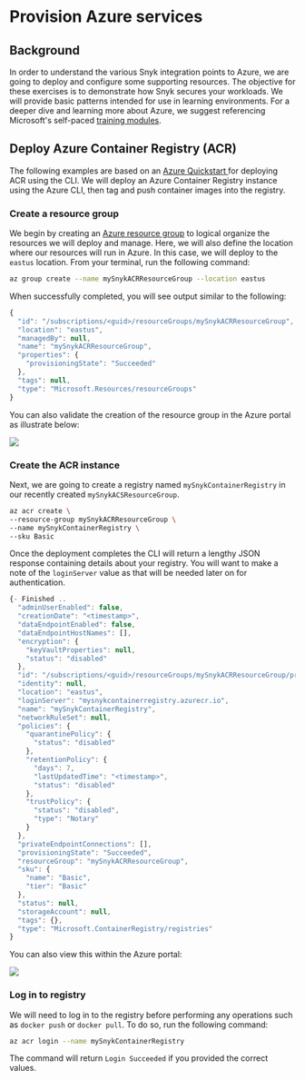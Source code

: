 # Provision Azure services

## Background

In order to understand the various Snyk integration points to Azure, we are going to deploy and configure some supporting resources. The objective for these exercises is to demonstrate how Snyk secures your workloads. We will provide basic patterns intended for use in learning environments. For a deeper dive and learning more about Azure, we suggest referencing Microsoft's self-paced [training modules](https://docs.microsoft.com/en-us/learn/browse/?products=azure).

## Deploy Azure Container Registry (ACR)

The following examples are based on an [Azure Quickstart ](https://docs.microsoft.com/en-us/azure/container-registry/container-registry-get-started-azure-cli)for deploying ACR using the CLI. We will deploy an Azure Container Registry instance using the Azure CLI, then tag and push container images into the registry.

### Create a resource group

We begin by creating an [Azure resource group](https://docs.microsoft.com/en-us/learn/modules/control-and-organize-with-azure-resource-manager/2-principles-of-resource-groups) to logical organize the resources we will deploy and manage. Here, we will also define the location where our resources will run in Azure. In this case, we will deploy to the `eastus` location. From your terminal, run the following command:

```bash
az group create --name mySnykACRResourceGroup --location eastus
```

When successfully completed, you will see output similar to the following:

```javascript
{
  "id": "/subscriptions/<guid>/resourceGroups/mySnykACRResourceGroup",
  "location": "eastus",
  "managedBy": null,
  "name": "mySnykACRResourceGroup",
  "properties": {
    "provisioningState": "Succeeded"
  },
  "tags": null,
  "type": "Microsoft.Resources/resourceGroups"
}
```

You can also validate the creation of the resource group in the Azure portal as illustrate below:

![](https://partner-workshop-assets.s3.us-east-2.amazonaws.com/azure\_resource\_groups\_05.png)

### Create the ACR instance

Next, we are going to create a registry named `mySnykContainerRegistry` in our recently created `mySnykACSResourceGroup`.

```bash
az acr create \
--resource-group mySnykACRResourceGroup \
--name mySnykContainerRegistry \
--sku Basic
```

Once the deployment completes the CLI will return a lengthy JSON response containing details about your registry. You will want to make a note of the `loginServer` value as that will be needed later on for authentication.

```javascript
{- Finished ..
  "adminUserEnabled": false,
  "creationDate": "<timestamp>",
  "dataEndpointEnabled": false,
  "dataEndpointHostNames": [],
  "encryption": {
    "keyVaultProperties": null,
    "status": "disabled"
  },
  "id": "/subscriptions/<guid>/resourceGroups/mySnykACRResourceGroup/providers/Microsoft.ContainerRegistry/registries/mySnykContainerRegistry",
  "identity": null,
  "location": "eastus",
  "loginServer": "mysnykcontainerregistry.azurecr.io",
  "name": "mySnykContainerRegistry",
  "networkRuleSet": null,
  "policies": {
    "quarantinePolicy": {
      "status": "disabled"
    },
    "retentionPolicy": {
      "days": 7,
      "lastUpdatedTime": "<timestamp>",
      "status": "disabled"
    },
    "trustPolicy": {
      "status": "disabled",
      "type": "Notary"
    }
  },
  "privateEndpointConnections": [],
  "provisioningState": "Succeeded",
  "resourceGroup": "mySnykACRResourceGroup",
  "sku": {
    "name": "Basic",
    "tier": "Basic"
  },
  "status": null,
  "storageAccount": null,
  "tags": {},
  "type": "Microsoft.ContainerRegistry/registries"
}
```

You can also view this within the Azure portal:

![](https://partner-workshop-assets.s3.us-east-2.amazonaws.com/azure\_resource\_groups\_06.png)

### Log in to registry

We will need to log in to the registry before performing any operations such as `docker push` or `docker pull`. To do so, run the following command:

```bash
az acr login --name mySnykContainerRegistry
```

The command will return `Login Succeeded` if you provided the correct values.

